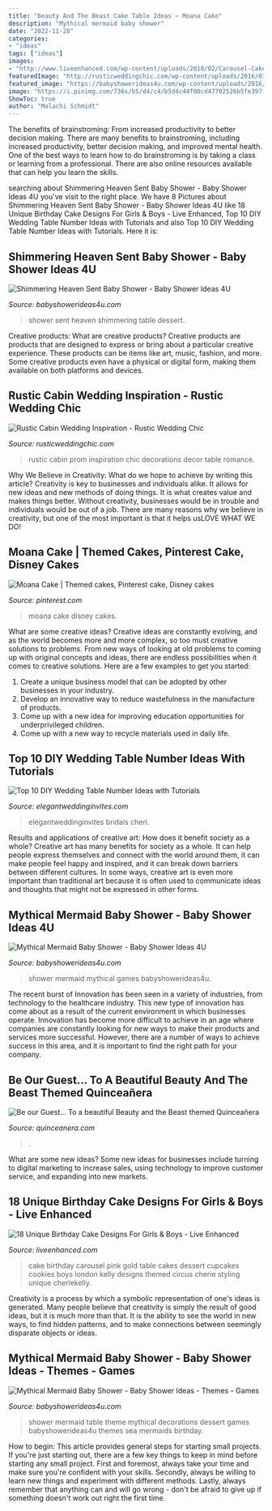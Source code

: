 ```yaml
---
title: "Beauty And The Beast Cake Table Ideas ~ Moana Cake"
description: "Mythical mermaid baby shower"
date: "2022-11-28"
categories:
- "ideas"
tags: ["ideas"]
images:
- "http://www.liveenhanced.com/wp-content/uploads/2018/02/Carousel-Cakes.jpg"
featuredImage: "http://rusticweddingchic.com/wp-content/uploads/2016/01/Sweetheart-Table-1.jpg"
featured_image: "https://babyshowerideas4u.com/wp-content/uploads/2016/06/Mythical-Mermaid-Baby-Shower-Guest-Seating.jpg"
image: "https://i.pinimg.com/736x/b5/d4/c4/b5d4c44f00cd47702526b5fe397fcdca.jpg"
ShowToc: true
author: "Malachi Schmidt"
---
```



The benefits of brainstroming: From increased productivity to better decision making.
There are many benefits to brainstroming, including increased productivity, better decision making, and improved mental health. One of the best ways to learn how to do brainstroming is by taking a class or learning from a professional. There are also online resources available that can help you learn the skills.

	

		
searching about Shimmering Heaven Sent Baby Shower - Baby Shower Ideas 4U you've visit to the right place. We have 8 Pictures about Shimmering Heaven Sent Baby Shower - Baby Shower Ideas 4U like 18 Unique Birthday Cake Designs For Girls &amp; Boys - Live Enhanced, Top 10 DIY Wedding Table Number Ideas with Tutorials and also Top 10 DIY Wedding Table Number Ideas with Tutorials. Here it is:
		
    
## Shimmering Heaven Sent Baby Shower - Baby Shower Ideas 4U

<img loading=lazy src="https://babyshowerideas4u.com/wp-content/uploads/2016/08/Shimmering-Heaven-Sent-Baby-Shower-Dessert-Table.jpg" onerror="this.onerror=null;this.src='https://tse2.mm.bing.net/th?id=OIP.6DRFHtIREw2QgjqPSknwcgHaJ3&amp;pid=15.1';" alt="Shimmering Heaven Sent Baby Shower - Baby Shower Ideas 4U">

_Source: babyshowerideas4u.com_

>shower sent heaven shimmering table dessert. 

	

Creative products: What are creative products?
Creative products are products that are designed to express or bring about a particular creative experience. These products can be items like art, music, fashion, and more. Some creative products even have a physical or digital form, making them available on both platforms and devices.

    
## Rustic Cabin Wedding Inspiration - Rustic Wedding Chic

<img loading=lazy src="http://rusticweddingchic.com/wp-content/uploads/2016/01/Sweetheart-Table-1.jpg" onerror="this.onerror=null;this.src='https://tse2.mm.bing.net/th?id=OIP.5Bab0itsaEtgnYcTKpKB2QHaLG&amp;pid=15.1';" alt="Rustic Cabin Wedding Inspiration - Rustic Wedding Chic">

_Source: rusticweddingchic.com_

>rustic cabin prom inspiration chic decorations decor table romance. 

	

Why We Believe in Creativity: What do we hope to achieve by writing this article?
Creativity is key to businesses and individuals alike. It allows for new ideas and new methods of doing things. It is what creates value and makes things better. Without creativity, businesses would be in trouble and individuals would be out of a job. There are many reasons why we believe in creativity, but one of the most important is that it helps usLOVE WHAT WE DO!

    
## Moana Cake | Themed Cakes, Pinterest Cake, Disney Cakes

<img loading=lazy src="https://i.pinimg.com/736x/b5/d4/c4/b5d4c44f00cd47702526b5fe397fcdca.jpg" onerror="this.onerror=null;this.src='https://tse2.mm.bing.net/th?id=OIP.aLg4N_xV0lyQI7qHypSh5AHaLH&amp;pid=15.1';" alt="Moana Cake | Themed cakes, Pinterest cake, Disney cakes">

_Source: pinterest.com_

>moana cake disney cakes. 

	

What are some creative ideas?
Creative ideas are constantly evolving, and as the world becomes more and more complex, so too must creative solutions to problems. From new ways of looking at old problems to coming up with original concepts and ideas, there are endless possibilities when it comes to creative solutions. Here are a few examples to get you started:
1. Create a unique business model that can be adopted by other businesses in your industry.
2. Develop an innovative way to reduce wastefulness in the manufacture of products.
3. Come up with a new idea for improving education opportunities for underprivileged children.
4. Come up with a new way to recycle materials used in daily life.

    
## Top 10 DIY Wedding Table Number Ideas With Tutorials

<img loading=lazy src="https://www.elegantweddinginvites.com/wedding-blog/wp-content/uploads/2015/05/country-rustic-diy-wedding-table-number-ideas-with-trees.jpg" onerror="this.onerror=null;this.src='https://tse1.mm.bing.net/th?id=OIP.B22igV3x4jBx7hdWfUVu4AHaO0&amp;pid=15.1';" alt="Top 10 DIY Wedding Table Number Ideas with Tutorials">

_Source: elegantweddinginvites.com_

>elegantweddinginvites bridals cheri. 

	

Results and applications of creative art: How does it benefit society as a whole?
Creative art has many benefits for society as a whole. It can help people express themselves and connect with the world around them, it can make people feel happy and inspired, and it can break down barriers between different cultures. In some ways, creative art is even more important than traditional art because it is often used to communicate ideas and thoughts that might not be expressed in other forms.

    
## Mythical Mermaid Baby Shower - Baby Shower Ideas 4U

<img loading=lazy src="https://babyshowerideas4u.com/wp-content/uploads/2016/06/Mythical-Mermaid-Baby-Shower-Guest-Seating.jpg" onerror="this.onerror=null;this.src='https://tse2.mm.bing.net/th?id=OIP.OAEAXlPq3mFtBHPBhCIetgHaKP&amp;pid=15.1';" alt="Mythical Mermaid Baby Shower - Baby Shower Ideas 4U">

_Source: babyshowerideas4u.com_

>shower mermaid mythical games babyshowerideas4u. 

	

The recent burst of Innovation has been seen in a variety of industries, from technology to the healthcare industry. This new type of innovation has come about as a result of the current environment in which businesses operate. Innovation has become more difficult to achieve in an age where companies are constantly looking for new ways to make their products and services more successful. However, there are a number of ways to achieve success in this area, and it is important to find the right path for your company.

    
## Be Our Guest... To A Beautiful Beauty And The Beast Themed Quinceañera

<img loading=lazy src="https://www.quinceanera.com/wp-content/uploads/2014/12/e716febe24a4b630798a2285b3dee94e.jpg" onerror="this.onerror=null;this.src='https://tse1.mm.bing.net/th?id=OIP.MPrdQ_zPZzX6L3hJYjK4fAHaJ4&amp;pid=15.1';" alt="Be our Guest... To a beautiful Beauty and the Beast themed Quinceañera">

_Source: quinceanera.com_

>. 

	

What are some new ideas?
Some new ideas for businesses include turning to digital marketing to increase sales, using technology to improve customer service, and expanding into new markets.

    
## 18 Unique Birthday Cake Designs For Girls &amp; Boys - Live Enhanced

<img loading=lazy src="http://www.liveenhanced.com/wp-content/uploads/2018/02/Carousel-Cakes.jpg" onerror="this.onerror=null;this.src='https://tse2.mm.bing.net/th?id=OIP.6B0jarPkHSw6qY9rVt3FewHaH8&amp;pid=15.1';" alt="18 Unique Birthday Cake Designs For Girls &amp; Boys - Live Enhanced">

_Source: liveenhanced.com_

>cake birthday carousel pink gold table cakes dessert cupcakes cookies boys london kelly designs themed circus cherie styling unique cheriekelly. 

	

Creativity is a process by which a symbolic representation of one's ideas is generated. Many people believe that creativity is simply the result of good ideas, but it is much more than that. It is the ability to see the world in new ways, to find hidden patterns, and to make connections between seemingly disparate objects or ideas.

    
## Mythical Mermaid Baby Shower - Baby Shower Ideas - Themes - Games

<img loading=lazy src="http://www.babyshowerideas4u.com/wp-content/uploads/2016/06/Mythical-Mermaid-Baby-Shower-Dessert-Table-600x806.jpg" onerror="this.onerror=null;this.src='https://tse2.mm.bing.net/th?id=OIP.Oqt6tzPdjkgE6ykNb-f7bQHaJ8&amp;pid=15.1';" alt="Mythical Mermaid Baby Shower - Baby Shower Ideas - Themes - Games">

_Source: babyshowerideas4u.com_

>shower mermaid table theme mythical decorations dessert games babyshowerideas4u themes sea mermaids birthday. 

	

How to begin: This article provides general steps for starting small projects.
If you're just starting out, there are a few key things to keep in mind before starting any small project. First and foremost, always take your time and make sure you're confident with your skills. Secondly, always be willing to learn new things and experiment with different methods. Lastly, always remember that anything can and will go wrong - don't be afraid to give up if something doesn't work out right the first time.


